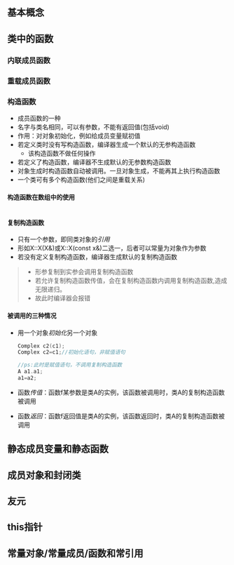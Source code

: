 ## 基本概念



## 类中的函数

### 内联成员函数

### 重载成员函数

### 构造函数

+ 成员函数的一种
+ 名字与类名相同，可以有参数，不能有返回值(包括void)
+ 作用：对对象初始化，例如给成员变量赋初值
+ 若定义类时没有写构造函数，编译器生成一个默认的无参构造函数
  + 该构造函数不做任何操作
+ 若定义了构造函数，编译器不生成默认的无参数构造函数
+ 对象生成时构造函数自动被调用。一旦对象生成，不能再其上执行构造函数
+ 一个类可有多个构造函数(他们之间是重载关系)

#### 构造函数在数组中的使用

```c++

```



#### 复制构造函数

+ 只有一个参数，即同类对象的*引用*
+ 形如X::X(X&)或X::X(const x&)二选一，后者可以常量为对象作为参数
+ 若没有定义复制构造函数，编译器生成默认的复制构造函数

> + 形参复制到实参会调用复制构造函数
> + 若允许复制构造函数传值，会在复制构造函数内调用复制构造函数,造成无限递归。
> + 故此时编译器会报错

#### 被调用的三种情况

+ 用一个对象*初始化*另一个对象

  ```c++
  Complex c2(c1);
  Complex c2=c1;//初始化语句，非赋值语句
  
  //ps:此时是赋值语句，不调用复制构造函数
  A a1.a1;
  a1=a2;
  ```

+ 函数*传值*：函数f某参数是类A的实例，该函数被调用时，类A的复制构造函数被调用

+ 函数*返回*：函数f返回值是类A的实例，该函数返回时，类A的复制构造函数被调用

## 静态成员变量和静态函数



## 成员对象和封闭类



## 友元



## this指针



## 常量对象/常量成员/函数和常引用

